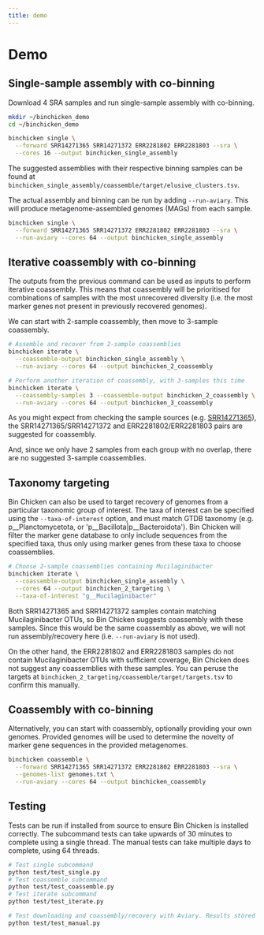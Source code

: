```yaml
---
title: demo
---
```


Demo
========

## Single-sample assembly with co-binning

Download 4 SRA samples and run single-sample assembly with co-binning.

```bash
mkdir ~/binchicken_demo
cd ~/binchicken_demo

binchicken single \
  --forward SRR14271365 SRR14271372 ERR2281802 ERR2281803 --sra \
  --cores 16 --output binchicken_single_assembly
```

The suggested assemblies with their respective binning samples can be found at
`binchicken_single_assembly/coassemble/target/elusive_clusters.tsv`.

The actual assembly and binning can be run by adding `--run-aviary`.
This will produce metagenome-assembled genomes (MAGs) from each sample.

```bash
binchicken single \
  --forward SRR14271365 SRR14271372 ERR2281802 ERR2281803 --sra \
  --run-aviary --cores 64 --output binchicken_single_assembly
```

## Iterative coassembly with co-binning

The outputs from the previous command can be used as inputs to perform iterative coassembly.
This means that coassembly will be prioritised for combinations of samples with the most unrecovered diversity
(i.e. the most marker genes not present in previously recovered genomes).

We can start with 2-sample coassembly, then move to 3-sample coassembly.

```bash
# Assemble and recover from 2-sample coassemblies
binchicken iterate \
  --coassemble-output binchicken_single_assembly \
  --run-aviary --cores 64 --output binchicken_2_coassembly

# Perform another iteration of coassembly, with 3-samples this time
binchicken iterate \
  --coassembly-samples 3 --coassemble-output binchicken_2_coassembly \
  --run-aviary --cores 64 --output binchicken_3_coassembly
```

As you might expect from checking the sample sources (e.g. [SRR14271365](https://sandpiper.qut.edu.au/run/SRR14271365)),
the SRR14271365/SRR14271372 and ERR2281802/ERR2281803 pairs are suggested for coassembly.

And, since we only have 2 samples from each group with no overlap, there are no suggested 3-sample coassemblies.

## Taxonomy targeting

Bin Chicken can also be used to target recovery of genomes from a particular taxonomic group of interest.
The taxa of interest can be specified using the `--taxa-of-interest` option, and must match GTDB taxonomy (e.g. p__Planctomycetota, or 'p__Bacillota|p__Bacteroidota').
Bin Chicken will filter the marker gene database to only include sequences from the specified taxa, thus only using marker genes from these taxa to choose coassemblies.

```bash
# Choose 2-sample coassemblies containing Mucilaginibacter
binchicken iterate \
  --coassemble-output binchicken_single_assembly \
  --cores 64 --output binchicken_2_targeting \
  --taxa-of-interest "g__Mucilaginibacter"
```

Both SRR14271365 and SRR14271372 samples contain matching Mucilaginibacter OTUs, so Bin Chicken suggests coassembly with these samples.
Since this would be the same coassembly as above, we will not run assembly/recovery here (i.e. `--run-aviary` is not used).

On the other hand, the ERR2281802 and ERR2281803 samples do not contain Mucilaginibacter OTUs with sufficient coverage, Bin Chicken does not suggest any coassemblies with these samples.
You can peruse the targets at `binchicken_2_targeting/coassemble/target/targets.tsv` to confirm this manually.

## Coassembly with co-binning

Alternatively, you can start with coassembly, optionally providing your own genomes.
Provided genomes will be used to determine the novelty of marker gene sequences in the provided metagenomes.

```bash
binchicken coassemble \
  --forward SRR14271365 SRR14271372 ERR2281802 ERR2281803 --sra \
  --genomes-list genomes.txt \
  --run-aviary --cores 64 --output binchicken_coassembly
```

## Testing

Tests can be run if installed from source to ensure Bin Chicken is installed correctly.
The subcommand tests can take upwards of 30 minutes to complete using a single thread.
The manual tests can take multiple days to complete, using 64 threads.

```bash
# Test single subcommand
python test/test_single.py
# Test coassemble subcommand
python test/test_coassemble.py
# Test iterate subcommand
python test/test_iterate.py

# Test downloading and coassembly/recovery with Aviary. Results stored in example/test_* directories.
python test/test_manual.py
```
